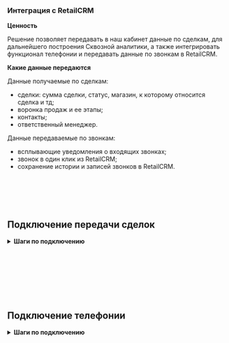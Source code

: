 ### Интеграция с RetailCRM <br />

**Ценность** <br />

Решение позволяет передавать в наш кабинет данные по сделкам, для дальнейшего построения Сквозной аналитики, а также интегрировать функционал телефонии и передавать данные по звонкам в RetailCRM. <br /> 

**Какие данные передаются** <br />

Данные получаемые по сделкам:    <br />
- сделки: сумма сделки, статус, магазин, к которому относится сделка и тд; 
- воронка продаж и ее этапы;
- контакты;
- ответственный менеджер.   <br />

Данные передаваемые по звонкам:  <br />

- всплывающие уведомления о входящих звонках;
- звонок в один клик из RetailCRM;
- сохранение истории и записей звонков в RetailCRM. <br />

<br />
<br />
<br />
<br />

## Подключение передачи сделок   <br />


<details>
 <summary style="font-weight:bold;"> Шаги по подключению </summary> <br />

1. Прожмите переключатель "RetailCRM - передача сделок", для активации интеграции. <br />
2. Добавьте данные для **Авторизации** в настройках интеграции  <br />

<details>
  <summary style="font-weight:bold;"> Подробнее </summary> <br />
 
Добавьте:
- URL (домен RetailCRM ) в формате https://shop472.retailcrm.ru/ , часть 'shop472' у каждого клиента уникальна
- API key - ключ API RetailCRM, Настройки - > Интеграция → Ключи доступа к API -> Добавить
Создаем новый ключ, с доступом ко всем магазинам и методам. Добавляем данный ключ в настройки интеграции.

![image](retailcrm_auth.gif)

</details> 
<br />

3. **Настройте Триггер в RetailCRM** <br />

<details>
  <summary style="font-weight:bold;"> Подробнее </summary> <br />

Автоматизация → Триггеры →  Добавить триггер <br />
Заполните настройки триггера:

- название ;
- добавляем событие 'Изменение заказа ': 
  - обязательно указываем в условиях:  "Новый заказ" или  "Изменение статуса заказа с Любой на Любой" или "Заказ оплачен "Да";
  - в действие добавляем "Выполнить HTTP-запрос"  , в нем заполняем настройки :
     - Адрес  - Webhook url из настроек интеграции;
     - HTTP метод - GET;
     - Передавать параметры - в строке запроса; 
        - Параметр: orderId 
        - Значение: {{ order.id }} <br />

![image](retail_trigger_3.gif)

</details> 

<br />
 
4. Проставьте требуемые настройки: <br />
- **Дефолтная воронка** — при прожатии все сделки будут передаваться в 1 воронку по умолчанию. В противном случае по каждом магазину будет создана отдельная воронка. <br />
- **Учитывать стоимость доставки** — при прожатии в сумму сделки будет включена стоимость доставки. <br />

5. Нажмите сохранить. <br />


После подключения интеграции сделки будут попадать в  Сырые данные -> Сделки.  <br />
Для проверки корректности работы интеграции создайте тестовую сделку в RetailCRM.

</details> 


<br />
<br />
<br />
<br />
<br />
<br />
<br />

## Подключение телефонии   <br />

<details>
 <summary style="font-weight:bold;"> Шаги по подключению </summary> <br />
  
1. Прожмите переключатель "RetailCRM - телефония", для активации интеграции. <br />
2. Добавьте данные для авторизации в настройках интеграции <br />

<details>
  <summary style="font-weight:bold;"> Подробнее </summary> <br />
 
Добавьте:
- URL (домен RetailCRM ) в формате https://shop472.retailcrm.ru/ , часть 'shop472' у каждого клиента уникальна
- API key - ключ API RetailCRM, Настройки - > Интеграция → Ключи доступа к API -> Добавить
Создаем новый ключ, с доступом ко всем магазинам и методам. Добавляем данный ключ в настройки интеграции.

![image](retailcrm_auth.gif)

</details> 
<br />

3. **Добавочные коды сотрудников** - укажите соответствие сотрудников из RetailCRM и их добавочных кодов (внутренние номера). <br />
4. **Внешние номера магазинов** - укажите соответствие магазинов из RetailCRM и их внешних номеров (виртуальные номера). <br />
5. Нажмите сохранить. <br />

При подключении интеграции в нашем ЛК, автоматически подключается приложение в Маркетплейсе в RetailCRM.
Для проверки работы интеграции на тестовых звонках проверьте работу пунктов указаных в **"Данные передаваемые по звонкам"**. <br />


</details> 


